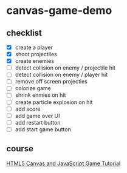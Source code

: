 # canvas-game-demo

## checklist

- [x] create a player
- [x] shoot projectiles
- [x] create enemies
- [ ] detect collision on enemy / projectile hit
- [ ] detect collision on enemy / player hit
- [ ] remove off screen projecties
- [ ] colorize game
- [ ] shrink enmies on hit
- [ ] create particle explosion on hit
- [ ] add score
- [ ] add game over UI
- [ ] add restart button
- [ ] add start game button

## course
[HTML5 Canvas and JavaScript Game Tutorial](https://youtu.be/eI9idPTT0c4)
